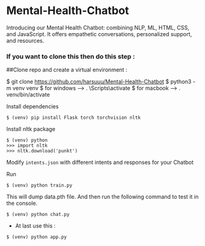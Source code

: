 # Mental-Health-Chatbot
Introducing our Mental Health Chatbot: combining NLP, ML, HTML, CSS, and JavaScript. It offers empathetic conversations, personalized support, and resources. 

### If you want to clone this then do this step :

##Clone repo and create a virtual environment :

$ git clone https://github.com/harsuuu/Mental-Health-Chatbot
$ python3 -m venv venv
$ for windows -->  . \Scripts\activate
$ for macbook -->  . venv/bin/activate

Install dependencies
```
$ (venv) pip install Flask torch torchvision nltk
```
Install nltk package
```
$ (venv) python
>>> import nltk
>>> nltk.download('punkt')
```
Modify `intents.json` with different intents and responses for your Chatbot

Run
```
$ (venv) python train.py
```
This will dump data.pth file. And then run the following command to test it in the console.
```
$ (venv) python chat.py
```
- At last use this : 
```
$ (venv) python app.py
```
